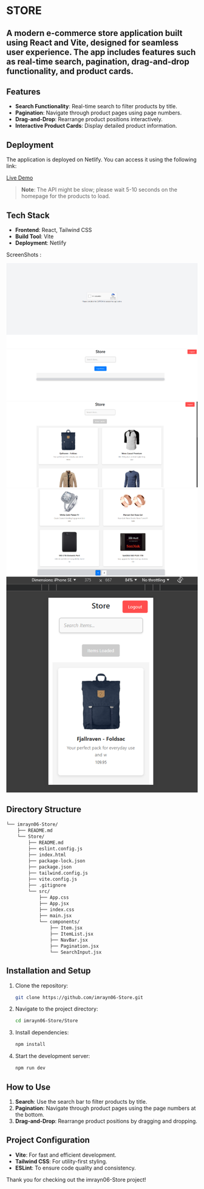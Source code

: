 # STORE

## A modern e-commerce store application built using React and Vite, designed for seamless user experience. The app includes features such as real-time search, pagination, drag-and-drop functionality, and product cards.

## Features

- **Search Functionality**: Real-time search to filter products by title.
- **Pagination**: Navigate through product pages using page numbers.
- **Drag-and-Drop**: Rearrange product positions interactively.
- **Interactive Product Cards**: Display detailed product information.

## Deployment

The application is deployed on Netlify. You can access it using the following link:

[Live Demo](https://serene-taiyaki-cd29e2.netlify.app/)

> **Note**: The API might be slow; please wait 5-10 seconds on the homepage for the products to load.

## Tech Stack

- **Frontend**: React, Tailwind CSS
- **Build Tool**: Vite
- **Deployment**: Netlify

ScreenShots : 

![alt text](image-2.png)
![alt text](image-3.png)
![alt text](image.png)
![alt text](image-4.png)
![alt text](image-5.png)


## Directory Structure

```
└── imrayn06-Store/
    ├── README.md
    └── Store/
        ├── README.md
        ├── eslint.config.js
        ├── index.html
        ├── package-lock.json
        ├── package.json
        ├── tailwind.config.js
        ├── vite.config.js
        ├── .gitignore
        └── src/
            ├── App.css
            ├── App.jsx
            ├── index.css
            ├── main.jsx
            └── components/
                ├── Item.jsx
                ├── ItemList.jsx
                ├── NavBar.jsx
                ├── Pagination.jsx
                └── SearchInput.jsx
```

## Installation and Setup

1. Clone the repository:
   ```bash
   git clone https://github.com/imrayn06-Store.git
   ```

2. Navigate to the project directory:
   ```bash
   cd imrayn06-Store/Store
   ```

3. Install dependencies:
   ```bash
   npm install
   ```

4. Start the development server:
   ```bash
   npm run dev
   ```

## How to Use

1. **Search**: Use the search bar to filter products by title.
2. **Pagination**: Navigate through product pages using the page numbers at the bottom.
3. **Drag-and-Drop**: Rearrange product positions by dragging and dropping.

## Project Configuration

- **Vite**: For fast and efficient development.
- **Tailwind CSS**: For utility-first styling.
- **ESLint**: To ensure code quality and consistency.

Thank you for checking out the imrayn06-Store project!
